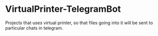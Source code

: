 # VirtualPrinter-TelegramBot
Projects that uses virtual printer, so that files going into it will be sent to particular chats in telegram.
